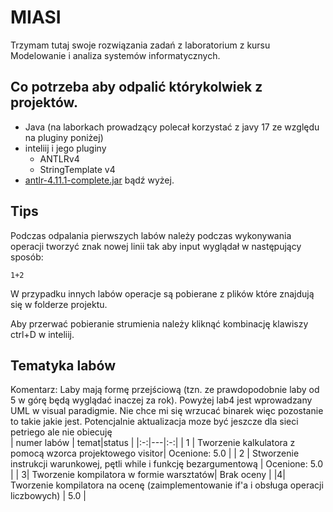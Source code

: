 # MIASI

Trzymam tutaj swoje rozwiązania zadań z laboratorium z kursu  Modelowanie i analiza systemów informatycznych. 

## Co potrzeba aby odpalić którykolwiek z projektów.
- Java (na laborkach prowadzący polecał korzystać z javy 17 ze względu na pluginy poniżej)
- inteliij i jego pluginy
  - ANTLRv4
  - StringTemplate v4
- [antlr-4.11.1-complete.jar](https://github.com/antlr/website-antlr4/tree/gh-pages/download) bądź wyżej.
## Tips 
Podczas odpalania pierwszych labów należy podczas wykonywania operacji tworzyć znak nowej linii tak aby input wyglądał w następujący sposób:
```
1+2

```
W przypadku innych labów operacje są pobierane z plików które znajdują się w folderze projektu.

Aby przerwać pobieranie strumienia należy kliknąć kombinację klawiszy ctrl+D w inteliij. 

## Tematyka labów
Komentarz: Laby mają formę przejściową (tzn. ze prawdopodobnie laby od 5 w górę będą wyglądać inaczej za rok). Powyżej lab4 jest wprowadzany UML w visual paradigmie. 
Nie chce mi się wrzucać binarek więc pozostanie to takie jakie jest. Potencjalnie aktualizacja moze być jeszcze dla sieci petriego ale nie obiecuję  
| numer labów | temat|status |
|:-:|---|:-:|
| 1 | Tworzenie kalkulatora z pomocą wzorca projektowego visitor| Ocenione: 5.0 |
| 2 | Stworzenie instrukcji warunkowej, pętli while i funkcję bezargumentową | Ocenione: 5.0 | 
| 3| Tworzenie kompilatora w formie warsztatów| Brak oceny |
|4| Tworzenie kompilatora na ocenę (zaimplementowanie if'a i obsługa operacji liczbowych) | 5.0 |
